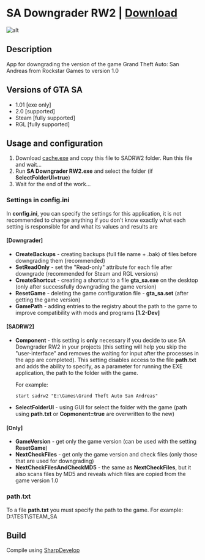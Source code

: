 # SA Downgrader RW2 | [Download](https://github.com/Zalexanninev15/SADRW2/releases/tag/1.1-Beta)
![alt](https://image.jimcdn.com/app/cms/image/transf/dimension=117x10000:format=png/path/s876f79fd6a5f4193/image/i1971da86cd486af0/version/1610909548/image.png)
## Description
App for downgrading the version of the game Grand Theft Auto: San Andreas from Rockstar Games to version 1.0

## Versions of GTA SA

* 1.01 [exe only]
* 2.0 [supported]
* Steam [fully supported]
* RGL [fully supported]

## Usage and configuration

1. Download [cache.exe](https://drive.google.com/file/d/11zLQ_HKTXjQzsiJUN7yecGJGXymhgIy0/view) and copy this file to SADRW2 folder. Run this file and wait...
2. Run **SA Downgrader RW2.exe** and select the folder (if **SelectFolderUI=true**)
3. Wait for the end of the work...

### Settings in config.ini

In **config.ini**, you can specify the settings for this application, it is not recommended to change anything if you don't know exactly what each setting is responsible for and what its values and results are

#### [Downgrader]

* **CreateBackups** - creating backups (full file name + .bak) of files before downgrading them (recommended)
* **SetReadOnly** - set the "Read-only" attribute for each file after downgrade (recommended for Steam and RGL versions)
* **CreateShortcut** - creating a shortcut to a file **gta_sa.exe** on the desktop (only after successfully downgrading the game version)
* **ResetGame** - deleting the game configuration file - **gta_sa.set** (after getting the game version)
* **GamePath** - adding entries to the registry about the path to the game to improve compatibility with mods and programs **[1.2-Dev]**

#### [SADRW2]

* **Component** - this setting is **only** necessary if you decide to use SA Downgrader RW2 in your projects (this setting will help you skip the "user-interface" and removes the waiting for input after the processes in the app are completed). This setting disables access to the file **path.txt** and adds the ability to specify, as a parameter for running the EXE application, the path to the folder with the game. 

  For example: 

  ```shell
  start sadrw2 "E:\Games\Grand Theft Auto San Andreas"
  ```

* **SelectFolderUI** - using GUI for select the folder with the game (path using **path.txt** or **Copmonent=true** are overwritten to the new)

#### [Only]

* **GameVersion** - get only the game version (can be used with the setting **ResetGame**)
* **NextCheckFiles** - get only the game version and check files (only those that are used for downgrading)
* **NextCheckFilesAndCheckMD5** - the same as **NextCheckFiles**, but it also scans files by MD5 and reveals which files are copied from the game version 1.0

### path.txt

To a file **path.txt** you must specify the path to the game. For example: D:\TEST\STEAM_SA

## Build
Compile using [SharpDevelop](https://sourceforge.net/projects/sharpdevelop/)
